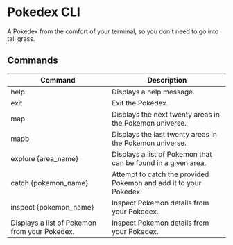 # Pokedex CLI
A Pokedex from the comfort of your terminal, so you don't need to go into tall grass.

## Commands
| Command    | Description |
| -------- | ------- |
| help  | Displays a help message.    |
| exit | Exit the Pokedex.     |
| map    | Displays the next twenty areas in the Pokemon universe.    |
| mapb    | Displays the last twenty areas in the Pokemon universe.    |
| explore {area_name}    | Displays a list of Pokemon that can be found in a given area.    |
| catch {pokemon_name}    | Attempt to catch the provided Pokemon and add it to your Pokedex.    |
| inspect {pokemon_name}    | Inspect Pokemon details from your Pokedex.    |
| Displays a list of Pokemon from your Pokedex.    | Inspect Pokemon details from your Pokedex.    |